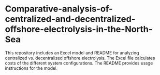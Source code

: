 # Comparative-analysis-of-centralized-and-decentralized-offshore-electrolysis-in-the-North-Sea
This repository includes an Excel model and README for analyzing centralized vs. decentralized offshore electrolysis. The Excel file calculates costs of the different system configurations. The README provides usage instructions for the model.
